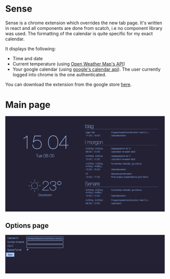 # Sense
Sense is a chrome extension which overrides the new tab page. It's written in react and all components are done from scatch, i.e no component library was used. The formatting of the calendar is quite specific for my exact calendar.

It displays the following:
- Time and date
- Current temperature (using [Open Weather Map's API](https://openweathermap.org/api))
- Your google calendar (using [google's calendar api](https://developers.google.com/calendar/)).  The user currently logged into chrome is the one authenticated.

You can download the extension from the google store [here](https://chrome.google.com/webstore/detail/sense-a-new-tab-override/pmclmeakdglpbafdeijnfnnedmhgnmcc).

# Main page
![Screenshot of webpage](./screenshots/main.png)

## Options page
![Screenshot of options](./screenshots/options.png)

